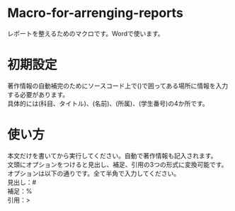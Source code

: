 # Macro-for-arrenging-reports
レポートを整えるためのマクロです。Wordで使います。

# 初期設定
著作情報の自動補完のためにソースコード上で()で囲ってある場所に情報を入力する必要があります。  
具体的には(科目、タイトル)、(名前)、(所属)、(学生番号)の4か所です。

# 使い方
本文だけを書いてから実行してください。自動で著作情報も記入されます。  
文頭にオプションをつけると見出し、補足、引用の3つの形式に変換可能です。  
オプションは以下の通りです。全て半角で入力してください。  
見出し：#  
補足：%  
引用：>
